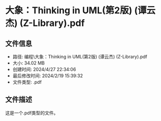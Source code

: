 ﻿# 大象：Thinking in UML(第2版) (谭云杰) (Z-Library).pdf

## 文件信息
- 路径: 编程\大象：Thinking in UML(第2版) (谭云杰) (Z-Library).pdf
- 大小: 34.02 MB
- 创建时间: 2024/4/27 22:34:06
- 最后修改时间: 2024/2/19 15:39:32
- 文件类型: .pdf

## 文件描述
这是一个.pdf类型的文件。

